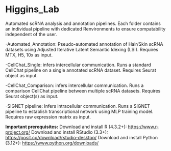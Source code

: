 # Higgins_Lab

Automated scRNA analysis and annotation pipelines. Each folder contains an individual pipeline with dedicated Renvironments to ensure compatability independent of the user.

-Automated_Annotation: Pseudo-automated annotation of Hair/Skin scRNA datasets using Adjusted Iterative Latent Semantic Idexing (LSI). Requires MTX, H5, 10x as input.

-CellChat_Single: infers intercellular communication. Runs a standard CellChat pipeline on a single annotated scRNA dataset. Requires Seurat object as input.

-CellChat_Comparison: infers intercellular communication. Runs a comparison CellChat pipeline between multiple scRNA datasets. Requires Seurat object(s) as input.

-SIGNET pipeline: Infers intracellular communication. Runs a SIGNET pipeline to establish transcriptional network using MLP training model. Requires raw expression matrix as input.

**Important prerequisites:** 
Download and install R (4.3.2+): https://www.r-project.org/
Download and install RStudio (3.3+): https://posit.co/download/rstudio-desktop/
Download and install Python (3.12+): https://www.python.org/downloads/
